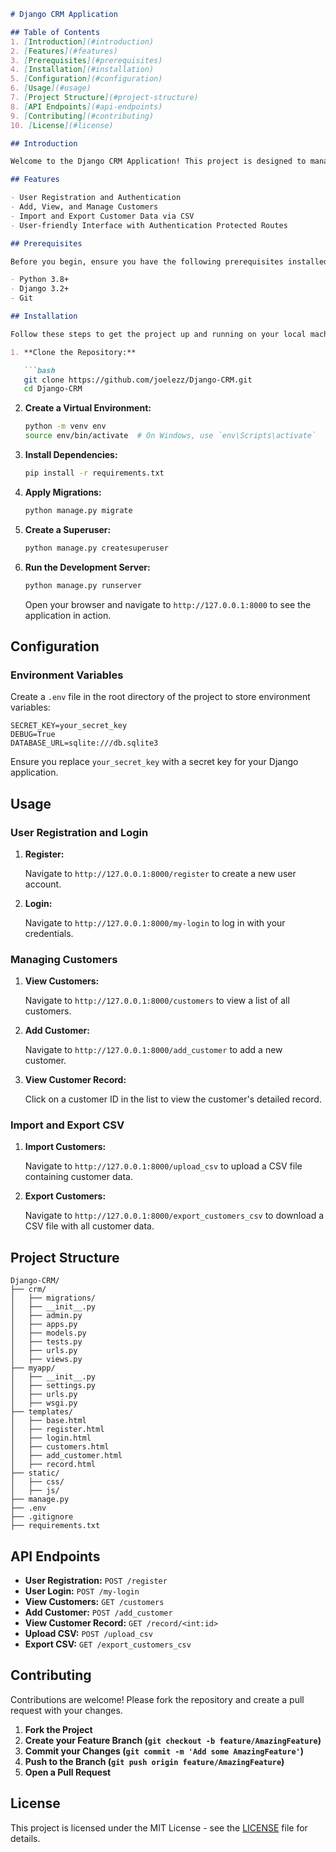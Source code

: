 ```markdown
# Django CRM Application

## Table of Contents
1. [Introduction](#introduction)
2. [Features](#features)
3. [Prerequisites](#prerequisites)
4. [Installation](#installation)
5. [Configuration](#configuration)
6. [Usage](#usage)
7. [Project Structure](#project-structure)
8. [API Endpoints](#api-endpoints)
9. [Contributing](#contributing)
10. [License](#license)

## Introduction

Welcome to the Django CRM Application! This project is designed to manage customer relationships, providing functionalities such as customer registration, authentication, viewing customer records, and CSV file operations. This project showcases my backend development skills using Django, demonstrating proficiency in creating robust and scalable web applications.

## Features

- User Registration and Authentication
- Add, View, and Manage Customers
- Import and Export Customer Data via CSV
- User-friendly Interface with Authentication Protected Routes

## Prerequisites

Before you begin, ensure you have the following prerequisites installed:

- Python 3.8+
- Django 3.2+
- Git

## Installation

Follow these steps to get the project up and running on your local machine:

1. **Clone the Repository:**

   ```bash
   git clone https://github.com/joelezz/Django-CRM.git
   cd Django-CRM
   ```

2. **Create a Virtual Environment:**

   ```bash
   python -m venv env
   source env/bin/activate  # On Windows, use `env\Scripts\activate`
   ```

3. **Install Dependencies:**

   ```bash
   pip install -r requirements.txt
   ```

4. **Apply Migrations:**

   ```bash
   python manage.py migrate
   ```

5. **Create a Superuser:**

   ```bash
   python manage.py createsuperuser
   ```

6. **Run the Development Server:**

   ```bash
   python manage.py runserver
   ```

   Open your browser and navigate to `http://127.0.0.1:8000` to see the application in action.

## Configuration

### Environment Variables

Create a `.env` file in the root directory of the project to store environment variables:

```env
SECRET_KEY=your_secret_key
DEBUG=True
DATABASE_URL=sqlite:///db.sqlite3
```

Ensure you replace `your_secret_key` with a secret key for your Django application.

## Usage

### User Registration and Login

1. **Register:**

   Navigate to `http://127.0.0.1:8000/register` to create a new user account.

2. **Login:**

   Navigate to `http://127.0.0.1:8000/my-login` to log in with your credentials.

### Managing Customers

1. **View Customers:**

   Navigate to `http://127.0.0.1:8000/customers` to view a list of all customers.

2. **Add Customer:**

   Navigate to `http://127.0.0.1:8000/add_customer` to add a new customer.

3. **View Customer Record:**

   Click on a customer ID in the list to view the customer's detailed record.

### Import and Export CSV

1. **Import Customers:**

   Navigate to `http://127.0.0.1:8000/upload_csv` to upload a CSV file containing customer data.

2. **Export Customers:**

   Navigate to `http://127.0.0.1:8000/export_customers_csv` to download a CSV file with all customer data.

## Project Structure

```plaintext
Django-CRM/
├── crm/
│   ├── migrations/
│   ├── __init__.py
│   ├── admin.py
│   ├── apps.py
│   ├── models.py
│   ├── tests.py
│   ├── urls.py
│   ├── views.py
├── myapp/
│   ├── __init__.py
│   ├── settings.py
│   ├── urls.py
│   ├── wsgi.py
├── templates/
│   ├── base.html
│   ├── register.html
│   ├── login.html
│   ├── customers.html
│   ├── add_customer.html
│   ├── record.html
├── static/
│   ├── css/
│   ├── js/
├── manage.py
├── .env
├── .gitignore
├── requirements.txt
```

## API Endpoints

- **User Registration:** `POST /register`
- **User Login:** `POST /my-login`
- **View Customers:** `GET /customers`
- **Add Customer:** `POST /add_customer`
- **View Customer Record:** `GET /record/<int:id>`
- **Upload CSV:** `POST /upload_csv`
- **Export CSV:** `GET /export_customers_csv`

## Contributing

Contributions are welcome! Please fork the repository and create a pull request with your changes.

1. **Fork the Project**
2. **Create your Feature Branch (`git checkout -b feature/AmazingFeature`)**
3. **Commit your Changes (`git commit -m 'Add some AmazingFeature'`)**
4. **Push to the Branch (`git push origin feature/AmazingFeature`)**
5. **Open a Pull Request**

## License

This project is licensed under the MIT License - see the [LICENSE](LICENSE) file for details.
```
